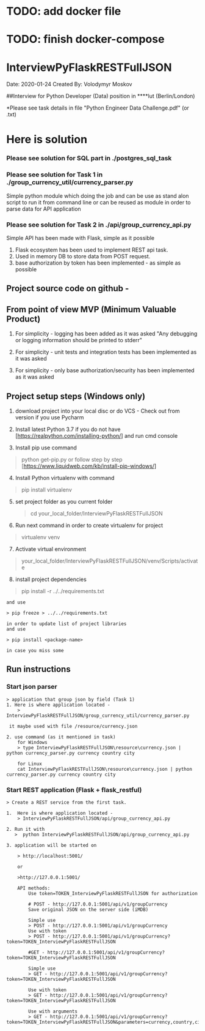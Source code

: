 # TODO: add docker file
# TODO: finish docker-compose
# InterviewPyFlaskRESTFullJSON
Date: 2020-01-24
Created By: Volodymyr Moskov


##Interview for Python Developer (Data) position in ****lut (Berlin/London)

*Please see task details in file "Python Engineer Data Challenge.pdf" (or .txt)


# Here is solution

### Please see solution for SQL part in ./postgres_sql_task

### Please see solution for Task 1 in ./group_currency_util/currency_parser.py
Simple python module which doing the job and can be use as stand alon script to
run it from command line or can be reused as module in order to parse data for API application

### Please see solution for Task 2 in ./api/group_currency_api.py
Simple API has been made with Flask, simple as it possible


  1. Flask ecosystem has been used to implement REST api task.
  2. Used in memory DB to store data from POST request.
  3. base authorization by token has been implemented - as simple as possible


## Project source code on github -

## From point of view MVP (Minimum Valuable Product)

1. For simplicity - logging has been added as it was asked
   "Any debugging or logging information should be printed to stderr"

2. For simplicity - unit tests and integration tests has been implemented as it was asked

3. For simplicity - only base authorization/security has been implemented as it was asked


## Project setup steps (Windows only)

 1. download project into your local disc or do VCS - Check out from version
    if you use Pycharm

 2. Install latest Python 3.7 if you do not have [https://realpython.com/installing-python/]
    and run cmd console

 3. Install pip  use command
   > python get-pip.py
   or follow step by step [https://www.liquidweb.com/kb/install-pip-windows/]

 4. Install Python virtualenv with command
   > pip install virtualenv

 5. set project folder as you current folder
    > cd   your_local_folder/InterviewPyFlaskRESTFullJSON

 6. Run next command in order to create virtualenv for project
   > virtualenv venv

 7. Activate virtual environment
   > your_local_folder/InterviewPyFlaskRESTFullJSON/venv/Scripts/activate

 8. install project dependencies

   > pip install -r ../../requirements.txt

    and use

    > pip freeze > ../../requirements.txt

    in order to update list of project libraries
    and use

    > pip install <package-name>

    in case you miss some


 ## Run instructions
 ### Start json parser
    > application that group json by field (Task 1)
    1. Here is where application located -
        > InterviewPyFlaskRESTFullJSON/group_currency_util/currency_parser.py

     it maybe used with file /resource/currency.json

    2. use command (as it mentioned in task)
        for Windows
        > type InterviewPyFlaskRESTFullJSON\resource\currency.json | python currency_parser.py currency country city

        for Linux
        cat InterviewPyFlaskRESTFullJSON\resource\currency.json | python currency_parser.py currency country city

 ### Start REST application (Flask + flask_restful)
    > Create a REST service from the first task.

    1.  Here is where application located -
        > InterviewPyFlaskRESTFullJSON/api/group_currency_api.py

    2. Run it with
       >  python InterviewPyFlaskRESTFullJSON/api/group_currency_api.py

    3. application will be started on

        > http://localhost:5001/

        or

        >http://127.0.0.1:5001/

        API methods:
            Use token=TOKEN_InterviewPyFlaskRESTFullJSON for authorization

            # POST - http://127.0.0.1:5001/api/v1/groupCurrency
            Save original JSON on the server side (iMDB)

            Simple use
            > POST - http://127.0.0.1:5001/api/v1/groupCurrency
            Use with token
            > POST - http://127.0.0.1:5001/api/v1/groupCurrency?token=TOKEN_InterviewPyFlaskRESTFullJSON

            #GET - http://127.0.0.1:5001/api/v1/groupCurrency?token=TOKEN_InterviewPyFlaskRESTFullJSON

            Simple use
            > GET - http://127.0.0.1:5001/api/v1/groupCurrency?token=TOKEN_InterviewPyFlaskRESTFullJSON

            Use with token
            > GET - http://127.0.0.1:5001/api/v1/groupCurrency?token=TOKEN_InterviewPyFlaskRESTFullJSON

            Use with arguments
            > GET - http://127.0.0.1:5001/api/v1/groupCurrency?token=TOKEN_InterviewPyFlaskRESTFullJSON&parameters=currency,country,city

